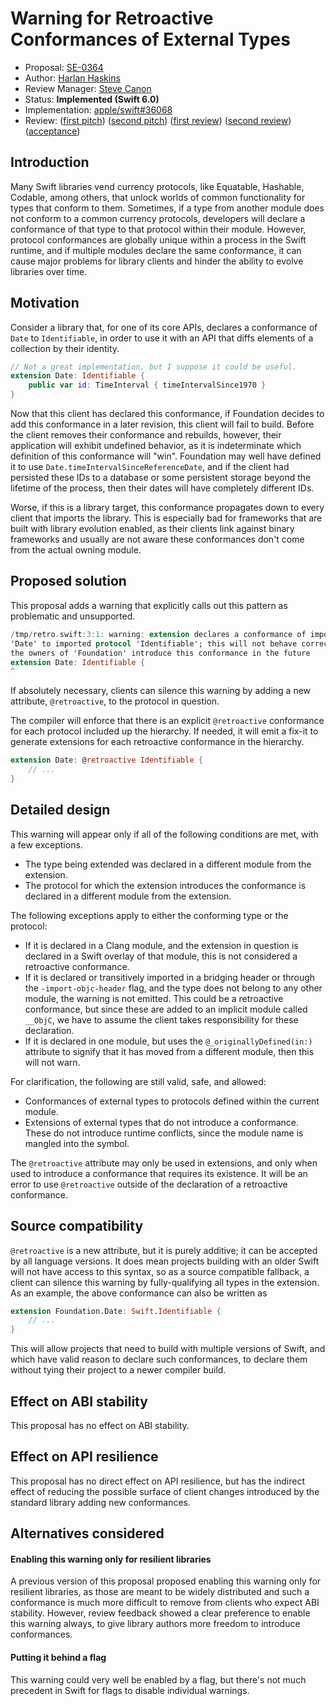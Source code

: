 # Warning for Retroactive Conformances of External Types

* Proposal: [SE-0364](0364-retroactive-conformance-warning.md)
* Author: [Harlan Haskins](https://github.com/harlanhaskins)
* Review Manager: [Steve Canon](https://github.com/stephentyrone)
* Status: **Implemented (Swift 6.0)**
* Implementation: [apple/swift#36068](https://github.com/apple/swift/pull/36068)
* Review: ([first pitch](https://forums.swift.org/t/warning-for-retroactive-conformances-if-library-evolution-is-enabled/45321))
         ([second pitch](https://forums.swift.org/t/pitch-warning-for-retroactive-conformances-of-external-types-in-resilient-libraries/56243))
         ([first review](https://forums.swift.org/t/se-0364-warning-for-retroactive-conformances-of-external-types/58922))
        ([second review](https://forums.swift.org/t/second-review-se-0364-warning-for-retroactive-conformances-of-external-types/64615))
           ([acceptance](https://forums.swift.org/t/accepted-se-0364-warning-for-retroactive-conformances-of-external-types/65015))

## Introduction

Many Swift libraries vend currency protocols, like Equatable, Hashable, Codable,
among others, that unlock worlds of common functionality for types that conform
to them. Sometimes, if a type from another module does not conform to a common
currency protocols, developers will declare a conformance of that type to that
protocol within their module. However, protocol conformances are globally unique
within a process in the Swift runtime, and if multiple modules declare the same
conformance, it can cause major problems for library clients and hinder the
ability to evolve libraries over time.

## Motivation

Consider a library that, for one of its core APIs, declares a conformance of
`Date` to `Identifiable`, in order to use it with an API that diffs elements
of a collection by their identity.

```swift
// Not a great implementation, but I suppose it could be useful.
extension Date: Identifiable {
    public var id: TimeInterval { timeIntervalSince1970 }
}
```

Now that this client has declared this conformance, if Foundation decides to
add this conformance in a later revision, this client will fail to build.
Before the client removes their conformance and rebuilds, however, their
application will exhibit undefined behavior, as it is indeterminate which
definition of this conformance will "win". Foundation may well have defined
it to use `Date.timeIntervalSinceReferenceDate`, and if the client had persisted
these IDs to a database or some persistent storage beyond the lifetime of the process,
then their dates will have completely different IDs.

Worse, if this is a library target, this conformance propagates down to every
client that imports the library. This is especially bad for frameworks that
are built with library evolution enabled, as their clients link against
binary frameworks and usually are not aware these conformances don't come from
the actual owning module.

## Proposed solution

This proposal adds a warning that explicitly calls out this pattern as
problematic and unsupported.

```swift
/tmp/retro.swift:3:1: warning: extension declares a conformance of imported type
'Date' to imported protocol 'Identifiable'; this will not behave correctly if
the owners of 'Foundation' introduce this conformance in the future
extension Date: Identifiable {
^
```

If absolutely necessary, clients can silence this warning by adding a new attribute,
`@retroactive`, to the protocol in question.

The compiler will enforce that there is an explicit `@retroactive` conformance
for each protocol included up the hierarchy. If needed, it will emit a fix-it to
generate extensions for each retroactive conformance in the hierarchy.

```swift
extension Date: @retroactive Identifiable {
    // ...
}
```

## Detailed design

This warning will appear only if all of the following conditions are met, with a few exceptions.

- The type being extended was declared in a different module from the extension.
- The protocol for which the extension introduces the conformance is declared in a different
  module from the extension.

The following exceptions apply to either the conforming type or the protocol:

- If it is declared in a Clang module, and the extension in question is declared
  in a Swift overlay of that module, this is not considered a retroactive conformance.
- If it is declared or transitively imported in a bridging header or through the
  `-import-objc-header` flag, and the type does not belong to any other module, the warning is not
  emitted. This could be a retroactive conformance, but since these are added to an implicit module
  called `__ObjC`, we have to assume the client takes responsibility for these declaration.
- If it is declared in one module, but uses the `@_originallyDefined(in:)` attribute to
  signify that it has moved from a different module, then this will not warn.

For clarification, the following are still valid, safe, and allowed:
- Conformances of external types to protocols defined within the current module.
- Extensions of external types that do not introduce a conformance. These do not introduce runtime conflicts, since the
  module name is mangled into the symbol.

The `@retroactive` attribute may only be used in extensions, and only when used
to introduce a conformance that requires its existence. It will be an error to
use `@retroactive` outside of the declaration of a retroactive conformance.

## Source compatibility

`@retroactive` is a new attribute, but it is purely additive; it can be accepted
by all language versions. It does mean projects building with an older Swift
will not have access to this syntax, so as a source compatible fallback,
a client can silence this warning by fully-qualifying all types in the extension.
As an example, the above conformance can also be written as

```swift
extension Foundation.Date: Swift.Identifiable {
    // ...
}
```

This will allow projects that need to build with multiple versions of Swift, and
which have valid reason to declare such conformances, to declare them without
tying their project to a newer compiler build.

## Effect on ABI stability

This proposal has no effect on ABI stability.

## Effect on API resilience

This proposal has no direct effect on API resilience, but has the indirect effect of reducing
the possible surface of client changes introduced by the standard library adding new conformances.

## Alternatives considered

#### Enabling this warning only for resilient libraries

A previous version of this proposal proposed enabling this warning only for resilient libraries, as those
are meant to be widely distributed and such a conformance is much more difficult to remove from clients
who expect ABI stability. However, review feedback showed a clear preference to enable this warning always,
to give library authors more freedom to introduce conformances.

#### Putting it behind a flag

This warning could very well be enabled by a flag, but there's not much
precedent in Swift for flags to disable individual warnings.
